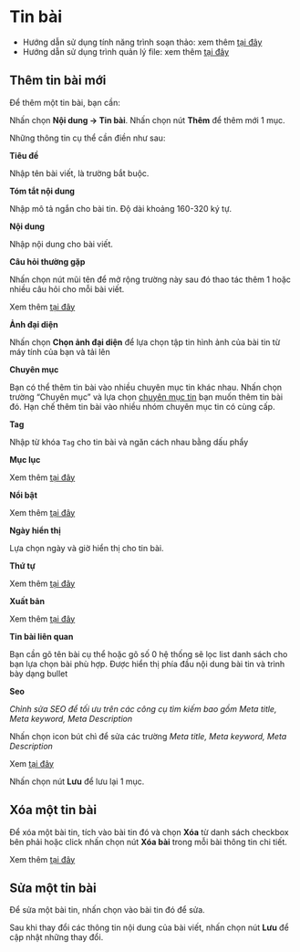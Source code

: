 # Tin bài

- Hướng dẫn sử dụng tính năng trình soạn thảo: xem thêm [tại đây](https://simplemag.osd.vn/docs/common/tinymce)
- Hướng dẫn sử dụng trình quản lý file: xem thêm [tại đây](https://simplemag.osd.vn/docs/common/finder/)

## Thêm tin bài mới

Để thêm một tin bài, bạn cần:

Nhấn chọn **Nội dung -> Tin bài**. Nhấn chọn nút **Thêm** để thêm mới 1 mục.

Những thông tin cụ thể cần điền như sau:

**Tiêu đề**

Nhập tên bài viết, là trường bắt buộc.

**Tóm tắt nội dung**

Nhập mô tả ngắn cho bài tin. Độ dài khoảng 160-320 ký tự.

**Nội dung**

Nhập nội dung cho bài viết.

**Câu hỏi thường gặp**

Nhấn chọn nút mũi tên để mở rộng trường này sau đó thao tác thêm 1 hoặc nhiều câu hỏi cho mỗi bài viết.

Xem thêm [tại đây](https://simplemag.osd.vn/docs/common/faqs)

**Ảnh đại diện**

Nhấn chọn **Chọn ảnh đại diện** để lựa chọn tập tin hình ảnh của bài tin từ máy tính của bạn và tải lên

**Chuyên mục**

Bạn có thể thêm tin bài vào nhiều chuyên mục tin khác nhau. Nhấn chọn trường “Chuyên mục” và lựa chọn [chuyên mục tin](https://simplemag.osd.vn/docs/catalog/news_category.md) bạn muốn thêm tin bài đó. Hạn chế thêm tin bài vào nhiều nhóm chuyên mục tin có cùng cấp.

**Tag**

Nhập từ khóa `Tag` cho tin bài và ngăn cách nhau bằng dấu phẩy

**Mục lục**

Xem thêm [tại đây](https://simplemag.osd.vn/docs/common/toc)

**Nổi bật**

Xem thêm [tại đây](https://simplemag.osd.vn/docs/common/logic/#m%E1%BB%A5c-n%E1%BB%95i-b%E1%BA%ADt)

**Ngày hiển thị**

Lựa chọn ngày và giờ hiển thị cho tin bài.

**Thứ tự**

Xem thêm [tại đây](https://simplemag.osd.vn/docs/common/logic/#th%E1%BB%A9-t%E1%BB%B1-s%E1%BA%AFp-x%E1%BA%BFp-l%C3%A0-s%E1%BB%91-ch%E1%BB%89-%C4%91%E1%BB%8Bnh)

**Xuất bản**

Xem thêm [tại đây](https://simplemag.osd.vn/docs/common/logic#tr%E1%BA%A1ng-th%C3%A1i-v%C3%A0-xu%E1%BA%A5t-b%E1%BA%A3n)

**Tin bài liên quan**

Bạn cần gõ tên bài cụ thể hoặc gõ số 0 hệ thống sẽ lọc list danh sách cho bạn lựa chọn bài phù hợp. Được hiển thị phía đầu nội dung bài tin và trình bày dạng bullet

**Seo**

_Chỉnh sửa SEO để tối ưu trên các công cụ tìm kiếm bao gồm Meta title, Meta keyword, Meta Description_

Nhấn chọn icon bút chì để sửa các trường _Meta title, Meta keyword, Meta Description_

Xem [tại đây](https://simplemag.osd.vn/docs/seo/serp/)

Nhấn chọn nút **Lưu** để lưu lại 1 mục.

## Xóa một tin bài

Để xóa một bài tin, tích vào bài tin đó và chọn **Xóa** từ danh sách checkbox bên phải hoặc click nhấn chọn nút **Xóa bài** trong mỗi bài thông tin chi tiết.

Xem thêm [tại đây](https://simplemag.osd.vn/docs/common/logic#x%C3%B3a-c%C3%A1c-m%E1%BB%A5c-c%C3%A1c-th%C3%A0nh-ph%E1%BA%A7n-th%C3%B4ng-tin)

## Sửa một tin bài

Để sửa một bài tin, nhấn chọn vào bài tin đó để sửa.

Sau khi thay đổi các thông tin nội dung của bài viết, nhấn chọn nút **Lưu** để cập nhật những thay đổi.
